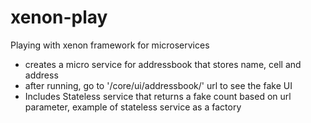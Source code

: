 # xenon-play
Playing with xenon framework for microservices

- creates a micro service for addressbook that stores name, cell and address
- after running, go to '/core/ui/addressbook/' url to see the fake UI
- Includes Stateless service that returns a fake count based on url parameter,
example of stateless service as a factory
